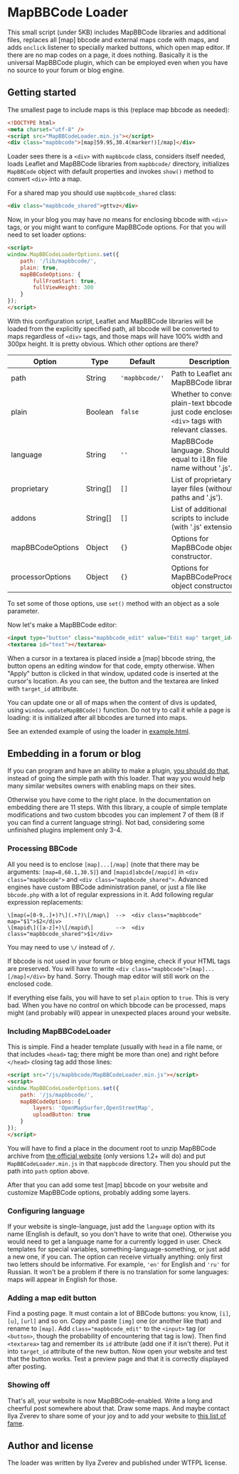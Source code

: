 # MapBBCode Loader

This small script (under 5KB) includes MapBBCode libraries and additional files, replaces all [map] bbcode and external maps code with maps, and adds `onclick` listener to specially marked buttons, which open map editor. If there are no map codes on a page, it does nothing. Basically it is the universal MapBBCode plugin, which can be employed even when you have no source to your forum or blog engine.

## Getting started

The smallest page to include maps is this (replace map bbcode as needed):

```html
<!DOCTYPE html>
<meta charset="utf-8" />
<script src="MapBBCodeLoader.min.js"></script>
<div class="mapbbcode">[map]59.95,30.4(marker!)[/map]</div>
```

Loader sees there is a `<div>` with `mapbbcode` class, considers itself needed, loads Leaflet and MapBBCode libraries from `mapbbcode/` directory, initializes `MapBBCode` object with default properties and invokes `show()` method to convert `<div>` into a map.

For a shared map you should use `mapbbcode_shared` class:

```html
<div class="mapbbcode_shared">gttvz</div>
```

Now, in your blog you may have no means for enclosing bbcode with `<div>` tags, or you might want to configure MapBBCode options. For that you will need to set loader options:

```html
<script>
window.MapBBCodeLoaderOptions.set({
	path: '/lib/mapbbcode/',
	plain: true,
	mapBBCodeOptions: {
		fullFromStart: true,
		fullViewHeight: 300
	}
});
</script>
```

With this configuration script, Leaflet and MapBBCode libraries will be loaded from the explicitly specified path, all bbcode will be converted to maps regardless of `<div>` tags, and those maps will have 100% width and 300px height. It is pretty obvious. Which other options are there?

| Option | Type | Default | Description
|---|---|---|---
| path | String | `'mapbbcode/'` | Path to Leaflet and MapBBCode libraries.
| plain | Boolean | `false` | Whether to convert plain-text bbcode, or just code enclosed in `<div>` tags with relevant classes.
| language | String | `''` | MapBBCode language. Should be equal to i18n file name without '.js'.
| proprietary | String[] | `[]` | List of proprietary layer files (without paths and '.js').
| addons | String[] | `[]` | List of additional scripts to include (with '.js' extensions).
| mapBBCodeOptions | Object | `{}` | Options for MapBBCode object constructor.
| processorOptions | Object | `{}` | Options for MapBBCodeProcessor object constructor.

To set some of those options, use `set()` method with an object as a sole parameter.

Now let's make a MapBBCode editor:

```html
<input type="button" class="mapbbcode_edit" value="Edit map" target_id="text"/>
<textarea id="text"></textarea>
```

When a cursor in a textarea is placed inside a [map] bbcode string, the button opens an editing window for that code, empty otherwise. When "Apply" button is clicked in that window, updated code is inserted at the cursor's location. As you can see, the button and the textarea are linked with `target_id` attribute.

You can update one or all of maps when the content of divs is updated, using `window.updateMapBBCode()` function. Do not try to call it while a page is loading: it is initialized after all bbcodes are turned into maps.

See an extended example of using the loader in [example.html](example.html).

## Embedding in a forum or blog

If you can program and have an ability to make a plugin, [you should do that](http://mapbbcode.org/embedding.html), instead of going the simple path with this loader. That way you would help many similar websites owners with enabling maps on their sites.

Otherwise you have come to the right place. In the documentation on embedding there are 11 steps. With this library, a couple of simple template modifications and two custom bbcodes you can implement 7 of them (8 if you can find a current language string). Not bad, considering some unfinished plugins implement only 3-4.

### Processing BBCode

All you need is to enclose `[map]...[/map]` (note that there may be arguments: `[map=8,60.1,30.5]`) and `[mapid]abcde[/mapid]` in `<div class="mapbbcode">` and `<div class="mapbbcode_shared">`. Advanced engines have custom BBCode administration panel, or just a file like `bbcode.php` with a lot of regular expressions in it. Add following regular expression replacements:

    \[map(=[0-9,.]+)?\](.+?)\[/map\]  -->  <div class="mapbbcode" map="$1">$2</div>
    \[mapid\]([a-z]+)\[/mapid\]       -->  <div class="mapbbcode_shared">$1</div>

You may need to use `\/` instead of `/`.

If bbcode is not used in your forum or blog engine, check if your HTML tags are preserved. You will have to write `<div class="mapbbcode">[map]...[/map]</div>` by hand. Sorry. Though map editor will still work on the enclosed code.

If everything else fails, you will have to set `plain` option to `true`. This is very bad. When you have no control on which bbcode can be processed, maps might (and probably will) appear in unexpected places around your website.

### Including MapBBCodeLoader

This is simple. Find a header template (usually with `head` in a file name, or that includes `<head>` tag; there might be more than one) and right before `</head>` closing tag add those lines:

```html
<script src="/js/mapbbcode/MapBBCodeLoader.min.js"></script>
<script>
window.MapBBCodeLoaderOptions.set({
	path: '/js/mapbbcode/',
	mapBBCodeOptions: {
		layers: 'OpenMapSurfer,OpenStreetMap',
		uploadButton: true
	}
});
</script>
```

You will have to find a place in the document root to unzip MapBBCode archive from [the official website](http://mapbbcode.org) (only versions 1.2+ will do) and put `MapBBCodeLoader.min.js` in that `mappbcode` directory. Then you should put the path into `path` option above.

After that you can add some test [map] bbcode on your website and customize MapBBCode options, probably adding some layers.

### Configuring language

If your website is single-language, just add the `language` option with its name (English is default, so you don't have to write that one). Otherwise you would need to get a language name for a currently logged in user. Check templates for special variables, something-language-something, or just add a new one, if you can. The option can receive virtually anything: only first two letters should be informative. For example, `'en'` for English and `'ru'` for Russian. It won't be a problem if there is no translation for some languages: maps will appear in English for those.

### Adding a map edit button

Find a posting page. It must contain a lot of BBCode buttons: you know, `[i]`, `[u]`, `[url]` and so on. Copy and paste `[img]` one (or another like that) and rename to `[map]`. Add `class="mapbbcode_edit"` to the `<input>` tag (or `<button>`, though the probability of encountering that tag is low). Then find `<textarea>` tag and remember its `id` attribute (add one if it isn't there). Put it into `target_id` attribute of the new button. Now open your website and test that the button works. Test a preview page and that it is correctly displayed after posting.

### Showing off

That's all, your website is now MapBBCode-enabled. Write a long and cheerful post somewhere about that. Draw some maps. And maybe contact Ilya Zverev to share some of your joy and to add your website to [this list of fame](http://mapbbcode.org/forums.html).

## Author and license

The loader was written by Ilya Zverev and published under WTFPL license.
